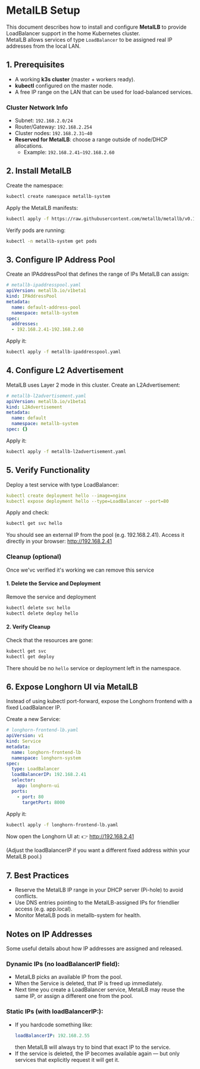 # MetalLB Setup

This document describes how to install and configure **MetalLB** to provide LoadBalancer support in the home Kubernetes cluster.  
MetalLB allows services of type `LoadBalancer` to be assigned real IP addresses from the local LAN.

## 1. Prerequisites

- A working **k3s cluster** (master + workers ready).  
- **kubectl** configured on the master node.  
- A free IP range on the LAN that can be used for load-balanced services.  

### Cluster Network Info

- Subnet: `192.168.2.0/24`  
- Router/Gateway: `192.168.2.254`  
- Cluster nodes: `192.168.2.31–40`  
- **Reserved for MetalLB**: choose a range outside of node/DHCP allocations.  
  - Example: `192.168.2.41–192.168.2.60`

## 2. Install MetalLB

Create the namespace:

```bash
kubectl create namespace metallb-system
```

Apply the MetalLB manifests:

```bash
kubectl apply -f https://raw.githubusercontent.com/metallb/metallb/v0.14.5/config/manifests/metallb-native.yaml
```

Verify pods are running:

```bash
kubectl -n metallb-system get pods
```

## 3. Configure IP Address Pool

Create an IPAddressPool that defines the range of IPs MetalLB can assign:

```yaml
# metallb-ipaddresspool.yaml
apiVersion: metallb.io/v1beta1
kind: IPAddressPool
metadata:
  name: default-address-pool
  namespace: metallb-system
spec:
  addresses:
  - 192.168.2.41-192.168.2.60
```

Apply it:

```bash
kubectl apply -f metallb-ipaddresspool.yaml
```

## 4. Configure L2 Advertisement

MetalLB uses Layer 2 mode in this cluster. Create an L2Advertisement:

```yaml
# metallb-l2advertisement.yaml
apiVersion: metallb.io/v1beta1
kind: L2Advertisement
metadata:
  name: default
  namespace: metallb-system
spec: {}
```

Apply it:

```bash
kubectl apply -f metallb-l2advertisement.yaml
```

## 5. Verify Functionality

Deploy a test service with type LoadBalancer:

```yaml
kubectl create deployment hello --image=nginx
kubectl expose deployment hello --type=LoadBalancer --port=80
```

Apply and check:

```bash
kubectl get svc hello
```

You should see an external IP from the pool (e.g. 192.168.2.41).
Access it directly in your browser: http://192.168.2.41

### Cleanup (optional)

Once we'vc verified it's working we can remove this service

#### 1. Delete the Service and Deployment

Remove the service and deployment

```bash
kubectl delete svc hello
kubectl delete deploy hello
```

#### 2. Verify Cleanup

Check that the resources are gone:

```bash
kubectl get svc
kubectl get deploy
```

There should be no `hello` service or deployment left in the namespace.

## 6. Expose Longhorn UI via MetalLB

Instead of using kubectl port-forward, expose the Longhorn frontend with a fixed LoadBalancer IP.

Create a new Service:

```yaml
# longhorn-frontend-lb.yaml
apiVersion: v1
kind: Service
metadata:
  name: longhorn-frontend-lb
  namespace: longhorn-system
spec:
  type: LoadBalancer
  loadBalancerIP: 192.168.2.41
  selector:
    app: longhorn-ui
  ports:
    - port: 80
      targetPort: 8000
```

Apply it:

```bash
kubectl apply -f longhorn-frontend-lb.yaml
```

Now open the Longhorn UI at:
👉 http://192.168.2.41

(Adjust the loadBalancerIP if you want a different fixed address within your MetalLB pool.)

## 7. Best Practices

- Reserve the MetalLB IP range in your DHCP server (Pi-hole) to avoid conflicts.
- Use DNS entries pointing to the MetalLB-assigned IPs for friendlier access (e.g. app.local).
- Monitor MetalLB pods in metallb-system for health.

## Notes on IP Addresses

Some useful details about how IP addresses are assigned and released.

### Dynamic IPs (no loadBalancerIP field):

- MetalLB picks an available IP from the pool.
- When the Service is deleted, that IP is freed up immediately.
- Next time you create a LoadBalancer service, MetalLB may reuse the same IP, or assign a different one from the pool.

### Static IPs (with loadBalancerIP:):

- If you hardcode something like:
  ```yaml
  loadBalancerIP: 192.168.2.55
  ```
  then MetalLB will always try to bind that exact IP to the service.
- If the service is deleted, the IP becomes available again — but only services that explicitly request it will get it.